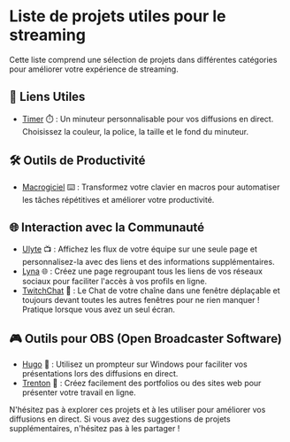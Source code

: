 # Liste de projets utiles pour le streaming

Cette liste comprend une sélection de projets dans différentes catégories pour améliorer votre expérience de streaming.

## 🔗 Liens Utiles
- [Timer](https://timer-taistudio.netlify.app/) ⏱️ : Un minuteur personnalisable pour vos diffusions en direct. Choisissez la couleur, la police, la taille et le fond du minuteur.

## 🛠️ Outils de Productivité
- [Macrogiciel](https://macrogiciel.github.io/) ⌨️ : Transformez votre clavier en macros pour automatiser les tâches répétitives et améliorer votre productivité.

## 🌐 Interaction avec la Communauté
- [Ulyte](lien_vers_ulyte) 📺 : Affichez les flux de votre équipe sur une seule page et personnalisez-la avec des liens et des informations supplémentaires.
- [Lyna](https://lyna.netlify.app/) 🌐 : Créez une page regroupant tous les liens de vos réseaux sociaux pour faciliter l'accès à vos profils en ligne.
- [TwitchChat](https://github.com/LeGitHubDeTai/TwitchChat) 💬 : Le Chat de votre chaîne dans une fenêtre déplaçable et toujours devant toutes les autres fenêtres pour ne rien manquer ! Pratique lorsque vous avez un seul écran.

## 🎮 Outils pour OBS (Open Broadcaster Software)
- [Hugo](https://github.com/TaiStudio/Hugo) 📜 : Utilisez un prompteur sur Windows pour faciliter vos présentations lors des diffusions en direct.
- [Trenton](https://github.com/TaiStudio/Trenton) 📁 : Créez facilement des portfolios ou des sites web pour présenter votre travail en ligne.

N'hésitez pas à explorer ces projets et à les utiliser pour améliorer vos diffusions en direct. Si vous avez des suggestions de projets supplémentaires, n'hésitez pas à les partager !
